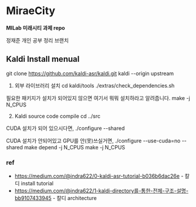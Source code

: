 # MiraeCity
**MILab 미래시티 과제 repo**

정재준 개인 공부 정리 브랜치

## Kaldi Install menual 

git clone <https://github.com/kaldi-asr/kaldi.git> kaldi --origin upstream
1) 외부 라이브러리 설치
cd kaldi/tools
./extras/check_dependencies.sh 

필요한 패키지가 설치가 되어있지 않으면 여기서 뭐뭐 설치하라고 알려줍니다.
make -j N_CPUS

2) Kaldi source code compile
cd ../src

CUDA 설치가 되어 있으시다면,
./configure --shared

CUDA 설치가 안되어있고 GPU를 안(못)쓰실거면,
./configure --use-cuda=no --shared
make depend -j N_CPUS
make -j N_CPUS


### ref
- https://medium.com/@indra622/0-kaldi-asr-tutorial-b036b6dac26e - 칼디 install tutorial
- https://medium.com/@indra622/1-kaldi-directory를-통한-전체-구조-설명-bb9107433945 - 칼디 architecture